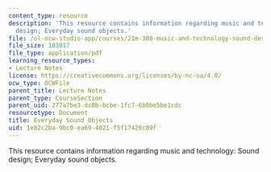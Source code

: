 ```yaml
---
content_type: resource
description: 'This resource contains information regarding music and technology: Sound
  design; Everyday sound objects.'
file: /ol-ocw-studio-app/courses/21m-380-music-and-technology-sound-design-spring-2016/1e02c2ba9bc0ea694021f5f17428c09f_MIT21M_380S16_Lec03.pdf
file_size: 103017
file_type: application/pdf
learning_resource_types:
- Lecture Notes
license: https://creativecommons.org/licenses/by-nc-sa/4.0/
ocw_type: OCWFile
parent_title: Lecture Notes
parent_type: CourseSection
parent_uid: 277a7be3-dc0b-bcbe-1fc7-6b0be5be1cdc
resourcetype: Document
title: Everyday Sound Objects
uid: 1e02c2ba-9bc0-ea69-4021-f5f17428c09f
---
```

This resource contains information regarding music and technology: Sound design; Everyday sound objects.